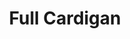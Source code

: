 ---
title:  "Full Cardigan"
category: stitches
description: "This is a test."
published: true
js_gist: "2031c43601eca961e500edb8f1ce3e45"
knitout_gist: "b8b5d1f806fbf2d2a14f37574038eacb"
image: "assets/images/20190312_184047.jpg"
---